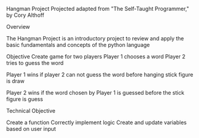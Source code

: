 Hangman Project
Projected adapted from "The Self-Taught Programmer," by Cory Althoff

Overview

The Hangman Project is an introductory project to review and apply the basic fundamentals and concepts of the python language

Objective
Create game for two players
Player 1 chooses a word
Player 2 tries to guess the word

Player 1 wins if player 2 can not guess the word before hanging stick figure is draw

Player 2 wins if the word chosen by Player 1 is guessed before the stick figure is guess

Technical Objective

Create a function 
Correctly implement logic
Create and update variables based on user input